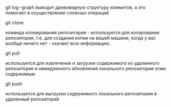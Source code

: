 git log –graph
выводит древовидную структуру коммитов, а это помогает в осуществлении сложных операций

git clone

команда клонирования репозитория - используется для копирования репозитория, т.е. для создания копии на вашей машине, когда у вас вообще ничего нет - скачает всю информацию.

git pull

используется для извлечения и загрузки содержимого из удаленного репозитория и немедленного обновления локального репозитория этим содержимым

git push

используется для выгрузки содержимого локального репозитория в удаленный репозиторий